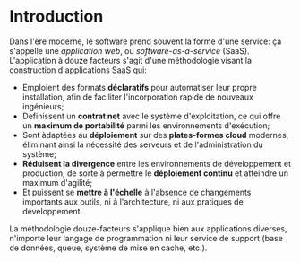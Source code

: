 Introduction
============

Dans l'ère moderne, le software prend souvent la forme d'une service: ça s'appelle une *application web*, ou *software-as-a-service* (SaaS). L'application à douze facteurs s'agit d'une méthodologie visant la construction d'applications SaaS qui:

* Emploient des formats **déclaratifs** pour automatiser leur propre installation, afin de faciliter l'incorporation rapide de nouveaux ingénieurs;
* Definissent un **contrat net** avec le système d'exploitation, ce qui offre un **maximum de portabilité** parmi les environnements d'exécution;
* Sont àdaptées au **déploiement** sur des **plates-formes cloud** modernes, éliminant ainsi la nécessité des serveurs et de l'administration du système;
* **Réduisent la divergence** entre les environnements de développement et production, de sorte à permettre le **déploiement continu** et atteindre un maximum d'agilité;
* Et puissent se **mettre à l'échelle** à l'absence de changements importants aux outils, ni à l'architecture, ni aux pratiques de développement.

La méthodologie douze-facteurs s'applique bien aux applications diverses, n'importe leur langage de programmation ni leur service de support (base de données, queue, système de mise en cache, etc.).
